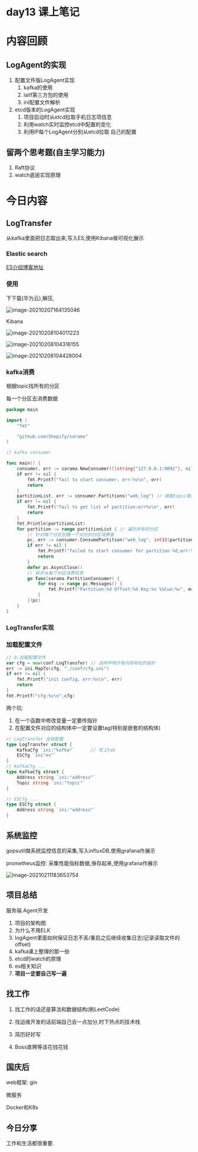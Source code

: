 # day13 课上笔记



# 内容回顾

## LogAgent的实现

1. 配置文件版LogAgent实现
   1. kafka的使用
   2. lailf第三方包的使用
   3. ini配置文件解析
2. etcd版本的LogAgent实现
   1. 项目启动时从etcd拉取手机日志项信息
   2. 利用watch实时监控etcd中配置的变化
   3. 利用IP每个LogAgent分别从etcd拉取 自己的配置

## 留两个思考题(自主学习能力)

1. Raft协议
2. watch底层实现原理

# 今日内容

## LogTransfer

从kafka里面把日志取出来,写入ES,使用Kibana做可视化展示

### Elastic search

[ES介绍博客地址](https://www.liwenzhou.com/posts/Go/go_elasticsearch/)

###  使用

下下载(华为云),解压,

![image-20210207164135046](D:\Go\src\chentianxiang.vip\studygo\day13\day13课上笔记.assets\image-20210207164135046.png)

Kibana

![image-20210208104011223](D:\Go\src\chentianxiang.vip\studygo\day13\day13课上笔记.assets\image-20210208104011223.png)

![image-20210208104316155](D:\Go\src\chentianxiang.vip\studygo\day13\day13课上笔记.assets\image-20210208104316155.png)

![image-20210208104428004](D:\Go\src\chentianxiang.vip\studygo\day13\day13课上笔记.assets\image-20210208104428004.png)

### kafka消费

根据topic找所有的分区

每一个分区去消费数据

```go
package main

import (
	"fmt"

	"github.com/Shopify/sarama"
)

// kafka consumer

func main() {
	consumer, err := sarama.NewConsumer([]string{"127.0.0.1:9092"}, nil)
	if err != nil {
		fmt.Printf("fail to start consumer, err:%v\n", err)
		return
	}
	partitionList, err := consumer.Partitions("web_log") // 根据topic取到所有的分区
	if err != nil {
		fmt.Printf("fail to get list of partition:err%v\n", err)
		return
	}
	fmt.Println(partitionList)
	for partition := range partitionList { // 遍历所有的分区
		// 针对每个分区创建一个对应的分区消费者
		pc, err := consumer.ConsumePartition("web_log", int32(partition), sarama.OffsetNewest)
		if err != nil {
			fmt.Printf("failed to start consumer for partition %d,err:%v\n", partition, err)
			return
		}
		defer pc.AsyncClose()
		// 异步从每个分区消费信息
		go func(sarama.PartitionConsumer) {
			for msg := range pc.Messages() {
				fmt.Printf("Partition:%d Offset:%d Key:%v Value:%v", msg.Partition, msg.Offset, msg.Key, msg.Value)
			}
		}(pc)
	}
}
```

### LogTransfer实现

### 加载配置文件

```go
// 0.加载配置文件
var cfg = new(conf.LogTransfer) // 这样声明才有内存地址的指针
err := ini.MapTo(cfg, "./conf/cfg.ini")
if err != nil {
	fmt.Printf("init config, err:%v\n", err)
	return
}
fmt.Printf("cfg:%v\n",cfg)
```

两个坑:

1. 在一个函数中修改变量一定要传指针
2. 在配置文件对应的结构体中一定要设置tag(特别是嵌套的结构体)

```go
// LogTransfer 全局配置
type LogTransfer struct {
	KafkaCfg `ini:"kafka"`		// 写上tab
	ESCfg `ini"es"`
}
// KafkaCfg ...
type KafkaCfg struct {
	Address string `ini:"address"`
	Topic string `ini:"topic"`
}

// ESCfg ...
type ESCfg struct {
	Address string `ini:"address"`
}
```

 

## 系统监控

gopsutil做系统监控信息的采集,写入influxDB,使用grafana作展示

prometheus监控: 采集性能指标数据,保存起来,使用grafana作展示

![image-20210211183653754](D:\Go\src\chentianxiang.vip\studygo\day13\day13课上笔记.assets\image-20210211183653754.png)



## 项目总结

服务端 Agent开发

1.  项目的架构图
2. 为什么不用ELK
3. logAgent里面如何保证日志不丢/重启之后继续收集日志(记录读取文件的offset)
4. kafka课上整理的那一些
5. etcd的watch的原理
6. es相关知识
7. **项目一定要自己写一遍** 



## 找工作

1. 找工作的话还是算法和数据结构(刷LeetCode)

2. 找运维开发的话前端自己会一点加分,时下热点的技术栈

3. 简历好好写

4. Boss直聘等该花钱花钱

   

## 国庆后

web框架: gin

微服务

Docker和K8s



## 今日分享

工作和生活都很重要.